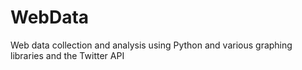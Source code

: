 # WebData
Web data collection and analysis using Python and various graphing libraries and the Twitter API
